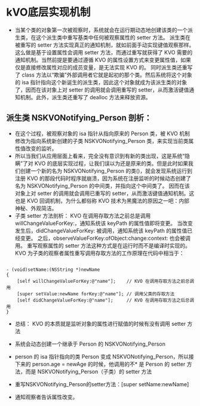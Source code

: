 # kVO底层实现机制

* 当某个类的对象第一次被观察时，系统就会在运行期动态地创建该类的一个派生类，在这个派生类中重写基类中任何被观察属性的 setter 方法。 派生类在被重写的 setter 方法实现真正的通知机制，就如前面手动实现键值观察那样。这么做是基于设置属性会调用 setter 方法，而通过重写就获得了 KVO 需要的通知机制。当然前提是要通过遵循 KVO 的属性设置方式来变更属性值，如果仅是直接修改属性对应的成员变量，是无法实现 KVO 的。 同时派生类还重写了 class 方法以“欺骗”外部调用者它就是起初的那个类。然后系统将这个对象的 isa 指针指向这个新诞生的派生类，因此这个对象就成为该派生类的对象了，因而在该对象上对 setter 的调用就会调用重写的 setter，从而激活键值通知机制。此外，派生类还重写了 dealloc 方法来释放资源。

## 派生类 NSKVONotifying_Person 剖析：
* 在这个过程，被观察对象的 isa 指针从指向原来的 Person 类，被 KVO 机制修改为指向系统新创建的子类 NSKVONotifying_Person 类，来实现当前类属性值改变的监听。
* 所以当我们从应用层面上看来，完全没有意识到有新的类出现，这是系统“隐瞒”了对 KVO 的底层实现过程，让我们误以为还是原来的类。但是此时如果我们创建一个新的名为 NSKVONotifying_Person 的类()，就会发现系统运行到注册 KVO 的那段代码时程序就崩溃，因为系统在注册监听的时候动态创建了名为 NSKVONotifying_Person 的中间类，并指向这个中间类了。  因而在该对象上对 setter 的调用就会调用已重写的 setter，从而激活键值通知机制。这也是 KVO 回调机制，为什么都俗称 KVO 技术为黑魔法的原因之一吧：内部神秘、外观简洁。
* 子类 setter 方法剖析： KVO 在调用存取方法之前总是调用 willChangeValueForKey:，通知系统该 keyPath 的属性值即将变更。 当改变发生后，didChangeValueForKey: 被调用，通知系统该 keyPath 的属性值已经变更。 之后，observeValueForKey:ofObject:change:context: 也会被调用。 重写观察属性的 setter 方法这种方式是在运行时而不是编译时实现的。 KVO 为子类的观察者属性重写调用存取方法的工作原理在代码中相当于： 

```

- (void)setName:(NSString *)newName 
{ 
    [self willChangeValueForKey:@"name"];    // KVO 在调用存取方法之前总调用 
    [super setValue:newName forKey:@"name"]; // 调用父类的存取方法 
    [self didChangeValueForKey:@"name"];     // KVO 在调用存取方法之后总调用 
} 

```

* 总结： KVO 的本质就是监听对象的属性进行赋值的时候有没有调用 setter 方法 

* 系统会动态创建一个继承于 Person 的 NSKVONotifying_Person
* person 的 isa 指针指向的类 Person 变成 NSKVONotifying_Person，所以接下来的 person.age = newAge 的时候，他调用的不* 是 Person 的 setter 方法，而是 NSKVONotifying_Person（子类）的 setter 方法
* 重写NSKVONotifying_Person的setter方法：[super setName:newName]
* 通知观察者告诉属性改变。
